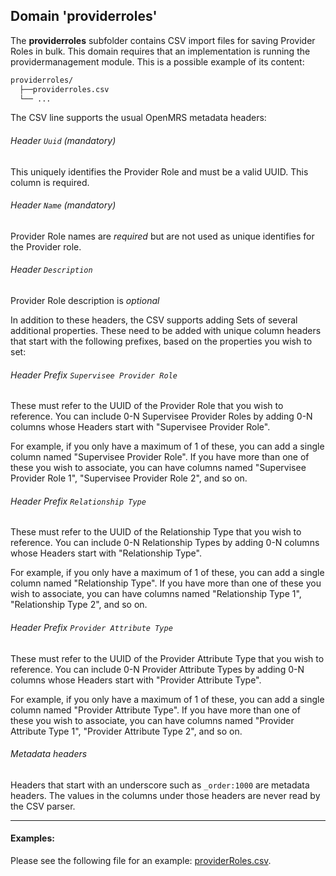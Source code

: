 ## Domain 'providerroles'
The **providerroles** subfolder contains CSV import files for saving Provider Roles in bulk. 
This domain requires that an implementation is running the providermanagement module.
This is a possible example of its content:
```bash
providerroles/
  ├──providerroles.csv
  └── ...
```
The CSV line supports the usual OpenMRS metadata headers:

###### Header `Uuid` *(mandatory)*
This uniquely identifies the Provider Role and must be a valid UUID.  This column is required.

###### Header `Name` *(mandatory)*
Provider Role names are *required* but are not used as unique identifies for the Provider role.

###### Header `Description`
Provider Role description is *optional*

In addition to these headers, the CSV supports adding Sets of several additional properties.
These need to be added with unique column headers that start with the following prefixes, based on the properties you wish to set:

###### Header Prefix `Supervisee Provider Role`

These must refer to the UUID of the Provider Role that you wish to reference.  You can include 0-N Supervisee Provider Roles
by adding 0-N columns whose Headers start with "Supervisee Provider Role".

For example, if you only have a maximum of 1 of these, you can add a single column named "Supervisee Provider Role".  If
you have more than one of these you wish to associate, you can have columns named "Supervisee Provider Role 1", "Supervisee Provider Role 2", 
and so on.

###### Header Prefix `Relationship Type`

These must refer to the UUID of the Relationship Type that you wish to reference.  You can include 0-N Relationship Types
by adding 0-N columns whose Headers start with "Relationship Type".

For example, if you only have a maximum of 1 of these, you can add a single column named "Relationship Type".  If
you have more than one of these you wish to associate, you can have columns named "Relationship Type 1", "Relationship Type 2",
and so on.

###### Header Prefix `Provider Attribute Type`

These must refer to the UUID of the Provider Attribute Type that you wish to reference.  You can include 0-N Provider Attribute Types
by adding 0-N columns whose Headers start with "Provider Attribute Type".

For example, if you only have a maximum of 1 of these, you can add a single column named "Provider Attribute Type".  If
you have more than one of these you wish to associate, you can have columns named "Provider Attribute Type 1", "Provider Attribute Type 2",
and so on.

###### Metadata headers

Headers that start with an underscore such as `_order:1000` are metadata headers. The values in the columns under those headers are never read by the CSV parser.

---

#### Examples:
Please see the following file for an example: [providerRoles.csv](../api/src/test/resources/testAppDataDir/configuration/providerroles/providerroles.csv).